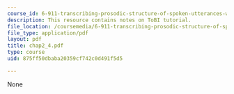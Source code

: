```yaml
---
course_id: 6-911-transcribing-prosodic-structure-of-spoken-utterances-with-tobi-january-iap-2006
description: This resource contains notes on ToBI tutorial.
file_location: /coursemedia/6-911-transcribing-prosodic-structure-of-spoken-utterances-with-tobi-january-iap-2006/875ff50dbaba20359cf742c0d491f5d5_chap2_4.pdf
file_type: application/pdf
layout: pdf
title: chap2_4.pdf
type: course
uid: 875ff50dbaba20359cf742c0d491f5d5

---
```

None